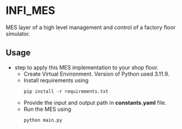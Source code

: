 # INFI_MES
MES layer of a high level management and control of a factory floor simulator.

## Usage

- step to apply this MES implementation to your shop floor.
    - Create Virtual Environment. Version of Python used 3.11.9.
    - Install requirements using 
        ```
        pip install -r requirements.txt
        ```
    - Provide the input and output path in **constants.yaml** file.
    - Run the MES using 
        ```
        python main.py
        ```